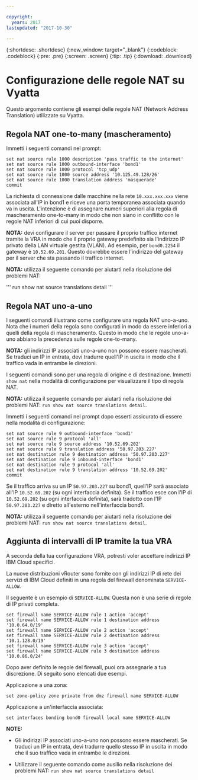 ```yaml
---

copyright:
  years: 2017
lastupdated: "2017-10-30"

---
```


{:shortdesc: .shortdesc}
{:new_window: target="_blank"}
{:codeblock: .codeblock}
{:pre: .pre}
{:screen: .screen}
{:tip: .tip}
{:download: .download}

# Configurazione delle regole NAT su Vyatta
Questo argomento contiene gli esempi delle regole NAT (Network Address Translation) utilizzate su Vyatta.

## Regola NAT one-to-many (mascheramento)

Immetti i seguenti comandi nel prompt:

~~~
set nat source rule 1000 description 'pass traffic to the internet'
set nat source rule 1000 outbound-interface 'bond1'
set nat source rule 1000 protocol 'tcp_udp'
set nat source rule 1000 source address '10.125.49.128/26'
set nat source rule 1000 translation address 'masquerade'
commit
~~~

La richiesta di connessione dalle macchine nella rete `10.xxx.xxx.xxx` viene associata all'IP in bond1 e riceve una porta temporanea associata quando va in uscita. L'intenzione è di assegnare numeri superiori alla regola di mascheramento one-to-many in modo che non siano in conflitto con le regole NAT inferiori di cui puoi disporre.

**NOTA:** devi configurare il server per passare il proprio traffico internet tramite la VRA in modo che il proprio gateway predefinito sia l'indirizzo IP privato della LAN virtuale gestita (VLAN). Ad esempio, per `bond0.2254` il gateway è `10.52.69.201`. Questo dovrebbe essere l'indirizzo del gateway per il server che sta passando il traffico internet.

**NOTA:** utilizza il seguente comando per aiutarti nella risoluzione dei problemi NAT: 

'''
run show nat source translations detail 
'''

## Regola NAT uno-a-uno

I seguenti comandi illustrano come configurare una regola NAT uno-a-uno. Nota che i numeri della regola sono configurati in modo da essere inferiori a quelli della regola di mascheramento. Questo in modo che le regole uno-a-uno abbiano la precedenza sulle regole one-to-many.

**NOTA:** gli indirizzi IP associati uno-a-uno non possono essere mascherati. Se traduci un IP in entrata, devi tradurre quell'IP in uscita in modo che il traffico vada in entrambe le direzioni.

I seguenti comandi sono per una regola di origine e di destinazione. Immetti `show nat` nella modalità di configurazione per visualizzare il tipo di regola NAT.

**NOTA:** utilizza il seguente comando per aiutarti nella risoluzione dei problemi NAT: `run show nat source translations detail`. 

Immetti i seguenti comandi nel prompt dopo esserti assicurato di essere nella modalità di configurazione:

~~~
set nat source rule 9 outbound-interface 'bond1'
set nat source rule 9 protocol 'all'
set nat source rule 9 source address '10.52.69.202'
set nat source rule 9 translation address '50.97.203.227'
set nat destination rule 9 destination address '50.97.203.227'
set nat destination rule 9 inbound-interface 'bond1'
set nat destination rule 9 protocol 'all'
set nat destination rule 9 translation address '10.52.69.202'
commit
~~~

Se il traffico arriva su un IP `50.97.203.227` su bond1, quell'IP sarà associato all'IP `10.52.69.202` (su ogni interfaccia definita). Se il traffico esce con l'IP di `10.52.69.202` (su ogni interfaccia definita), sarà tradotto con l'IP `50.97.203.227` e diretto all'esterno nell'interfaccia bond1.

**NOTA:** utilizza il seguente comando per aiutarti nella risoluzione dei problemi NAT: `run show nat source translations detail`.

## Aggiunta di intervalli di IP tramite la tua VRA

A seconda della tua configurazione VRA, potresti voler accettare indirizzi IP IBM Cloud specifici. 

La nuove distribuzioni vRouter sono fornite con gli indirizzi IP di rete dei servizi di IBM Cloud definiti in una regola del firewall denominata `SERVICE-ALLOW`.

Il seguente è un esempio di `SERVICE-ALLOW`. Questa non è una serie di regole di IP privati completa.

~~~
set firewall name SERVICE-ALLOW rule 1 action 'accept'
set firewall name SERVICE-ALLOW rule 1 destination address '10.0.64.0/19'
set firewall name SERVICE-ALLOW rule 2 action 'accept'
set firewall name SERVICE-ALLOW rule 2 destination address '10.1.128.0/19'
set firewall name SERVICE-ALLOW rule 3 action 'accept'
set firewall name SERVICE-ALLOW rule 3 destination address '10.0.86.0/24'
~~~

Dopo aver definito le regole del firewall, puoi ora assegnarle a tua discrezione. Di seguito sono elencati due esempi. 

Applicazione a una zona:

`set zone-policy zone private from dmz firewall name SERVICE-ALLOW`

Applicazione a un'interfaccia associata:

`set interfaces bonding bond0 firewall local name SERVICE-ALLOW`

**NOTE:**

* Gli indirizzi IP associati uno-a-uno non possono essere mascherati. Se traduci un IP in entrata, devi tradurre quello stesso IP in uscita in modo che il suo traffico vada in entrambe le direzioni.

* Utilizzare il seguente comando come ausilio nella risoluzione dei problemi NAT: `run show nat source translations detail`

